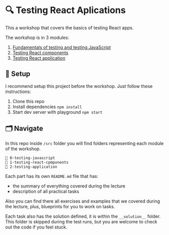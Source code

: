 # 🔍 Testing React Aplications

This a workshop that covers the basics of testing React apps. 

The workshop is in 3 modules:
1. [Fundamentals of testing and testing JavaScript](src/1-testing-js)
2. [Testing React components](src/2-testing-react-components)
3. [Testing React application](src/3-testing-application)

## 🌱 Setup

I recommend setup this project before the workshop. Just follow these instructions:

1. Clone this repo
2. Install dependencies `npm install`
3. Start dev server with playground `npm start`

## 🗂 Navigate

In this repo inside `/src` folder you will find folders representing each module of the workshop.

```
📁 0-testing-javascript
📁 1-testing-react-cpmponents
📁 2-testing-application
```

Each part has its own `README.md` file that has:
- the summary of everything covered during the lecture
- description of all practical tasks

Also you can find there all exercises and examples that we covered during the lecture, plus, blueprints for you to work on tasks.

Each task also has the solution defined, it is within the `__solution__` folder. This folder is skipped during the test runs, but you are welcome to check out the code if you feel stuck.